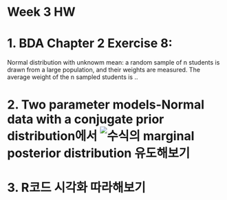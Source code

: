 
# Week 3 HW
# 1. BDA Chapter 2 Exercise 8: 
Normal distribution with unknowm mean: a random sample of n students is drawn from a large population,
and their weights are measured. The average weight of the n sampled students is ..

# 2. Two parameter models-Normal data with a conjugate prior distribution에서 ![수식](https://latex.codecogs.com/gif.latex?\sigma&space;^{2})의 marginal posterior distribution 유도해보기

# 3. R코드 시각화 따라해보기


